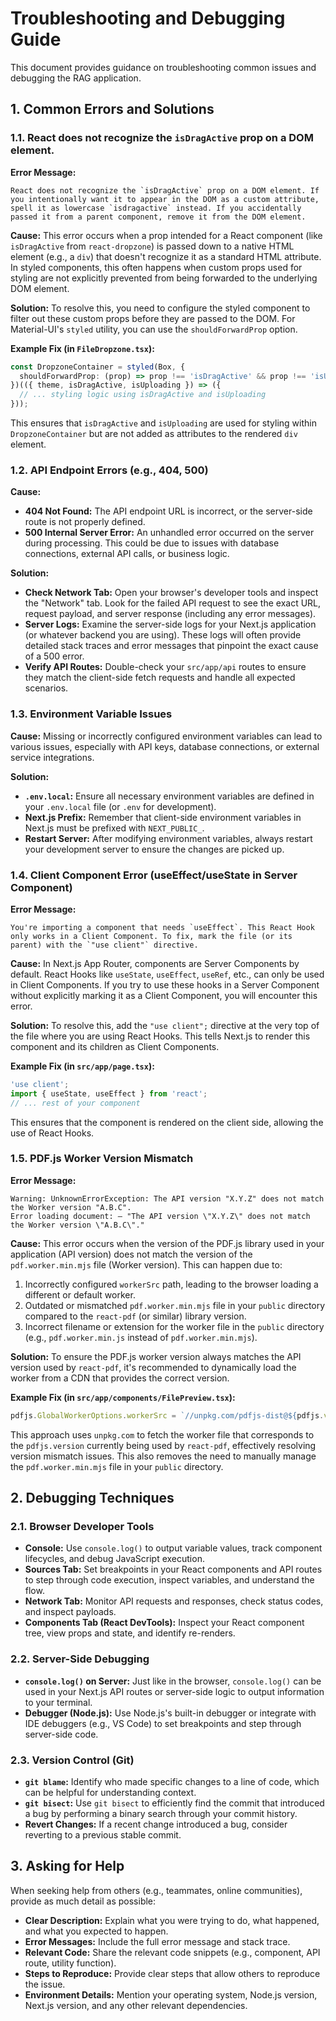 # Troubleshooting and Debugging Guide

This document provides guidance on troubleshooting common issues and debugging the RAG application.

## 1. Common Errors and Solutions

### 1.1. React does not recognize the `isDragActive` prop on a DOM element.

**Error Message:**
```
React does not recognize the `isDragActive` prop on a DOM element. If you intentionally want it to appear in the DOM as a custom attribute, spell it as lowercase `isdragactive` instead. If you accidentally passed it from a parent component, remove it from the DOM element.
```

**Cause:**
This error occurs when a prop intended for a React component (like `isDragActive` from `react-dropzone`) is passed down to a native HTML element (e.g., a `div`) that doesn't recognize it as a standard HTML attribute. In styled components, this often happens when custom props used for styling are not explicitly prevented from being forwarded to the underlying DOM element.

**Solution:**
To resolve this, you need to configure the styled component to filter out these custom props before they are passed to the DOM. For Material-UI's `styled` utility, you can use the `shouldForwardProp` option.

**Example Fix (in `FileDropzone.tsx`):**

```typescript
const DropzoneContainer = styled(Box, {
  shouldForwardProp: (prop) => prop !== 'isDragActive' && prop !== 'isUploading',
})(({ theme, isDragActive, isUploading }) => ({
  // ... styling logic using isDragActive and isUploading
}));
```

This ensures that `isDragActive` and `isUploading` are used for styling within `DropzoneContainer` but are not added as attributes to the rendered `div` element.

### 1.2. API Endpoint Errors (e.g., 404, 500)

**Cause:**
- **404 Not Found:** The API endpoint URL is incorrect, or the server-side route is not properly defined.
- **500 Internal Server Error:** An unhandled error occurred on the server during processing. This could be due to issues with database connections, external API calls, or business logic.

**Solution:**
- **Check Network Tab:** Open your browser's developer tools and inspect the "Network" tab. Look for the failed API request to see the exact URL, request payload, and server response (including any error messages).
- **Server Logs:** Examine the server-side logs for your Next.js application (or whatever backend you are using). These logs will often provide detailed stack traces and error messages that pinpoint the exact cause of a 500 error.
- **Verify API Routes:** Double-check your `src/app/api` routes to ensure they match the client-side fetch requests and handle all expected scenarios.

### 1.3. Environment Variable Issues

**Cause:**
Missing or incorrectly configured environment variables can lead to various issues, especially with API keys, database connections, or external service integrations.

**Solution:**
- **`.env.local`:** Ensure all necessary environment variables are defined in your `.env.local` file (or `.env` for development).
- **Next.js Prefix:** Remember that client-side environment variables in Next.js must be prefixed with `NEXT_PUBLIC_`.
- **Restart Server:** After modifying environment variables, always restart your development server to ensure the changes are picked up.

### 1.4. Client Component Error (useEffect/useState in Server Component)

**Error Message:**
```
You're importing a component that needs `useEffect`. This React Hook only works in a Client Component. To fix, mark the file (or its parent) with the `"use client"` directive.
```

**Cause:**
In Next.js App Router, components are Server Components by default. React Hooks like `useState`, `useEffect`, `useRef`, etc., can only be used in Client Components. If you try to use these hooks in a Server Component without explicitly marking it as a Client Component, you will encounter this error.

**Solution:**
To resolve this, add the `"use client";` directive at the very top of the file where you are using React Hooks. This tells Next.js to render this component and its children as Client Components.

**Example Fix (in `src/app/page.tsx`):**
```typescript
'use client';
import { useState, useEffect } from 'react';
// ... rest of your component
```

This ensures that the component is rendered on the client side, allowing the use of React Hooks.

### 1.5. PDF.js Worker Version Mismatch

**Error Message:**
```
Warning: UnknownErrorException: The API version "X.Y.Z" does not match the Worker version "A.B.C".
Error loading document: – "The API version \"X.Y.Z\" does not match the Worker version \"A.B.C\"."
```

**Cause:**
This error occurs when the version of the PDF.js library used in your application (API version) does not match the version of the `pdf.worker.min.mjs` file (Worker version). This can happen due to:
1.  Incorrectly configured `workerSrc` path, leading to the browser loading a different or default worker.
2.  Outdated or mismatched `pdf.worker.min.mjs` file in your `public` directory compared to the `react-pdf` (or similar) library version.
3.  Incorrect filename or extension for the worker file in the `public` directory (e.g., `pdf.worker.min.js` instead of `pdf.worker.min.mjs`).

**Solution:**
To ensure the PDF.js worker version always matches the API version used by `react-pdf`, it's recommended to dynamically load the worker from a CDN that provides the correct version.

**Example Fix (in `src/app/components/FilePreview.tsx`):**
```typescript
pdfjs.GlobalWorkerOptions.workerSrc = `//unpkg.com/pdfjs-dist@${pdfjs.version}/build/pdf.worker.min.mjs`;
```

This approach uses `unpkg.com` to fetch the worker file that corresponds to the `pdfjs.version` currently being used by `react-pdf`, effectively resolving version mismatch issues. This also removes the need to manually manage the `pdf.worker.min.mjs` file in your `public` directory.

## 2. Debugging Techniques

### 2.1. Browser Developer Tools

- **Console:** Use `console.log()` to output variable values, track component lifecycles, and debug JavaScript execution.
- **Sources Tab:** Set breakpoints in your React components and API routes to step through code execution, inspect variables, and understand the flow.
- **Network Tab:** Monitor API requests and responses, check status codes, and inspect payloads.
- **Components Tab (React DevTools):** Inspect your React component tree, view props and state, and identify re-renders.

### 2.2. Server-Side Debugging

- **`console.log()` on Server:** Just like in the browser, `console.log()` can be used in your Next.js API routes or server-side logic to output information to your terminal.
- **Debugger (Node.js):** Use Node.js's built-in debugger or integrate with IDE debuggers (e.g., VS Code) to set breakpoints and step through server-side code.

### 2.3. Version Control (Git)

- **`git blame`:** Identify who made specific changes to a line of code, which can be helpful for understanding context.
- **`git bisect`:** Use `git bisect` to efficiently find the commit that introduced a bug by performing a binary search through your commit history.
- **Revert Changes:** If a recent change introduced a bug, consider reverting to a previous stable commit.

## 3. Asking for Help

When seeking help from others (e.g., teammates, online communities), provide as much detail as possible:

- **Clear Description:** Explain what you were trying to do, what happened, and what you expected to happen.
- **Error Messages:** Include the full error message and stack trace.
- **Relevant Code:** Share the relevant code snippets (e.g., component, API route, utility function).
- **Steps to Reproduce:** Provide clear steps that allow others to reproduce the issue.
- **Environment Details:** Mention your operating system, Node.js version, Next.js version, and any other relevant dependencies.
